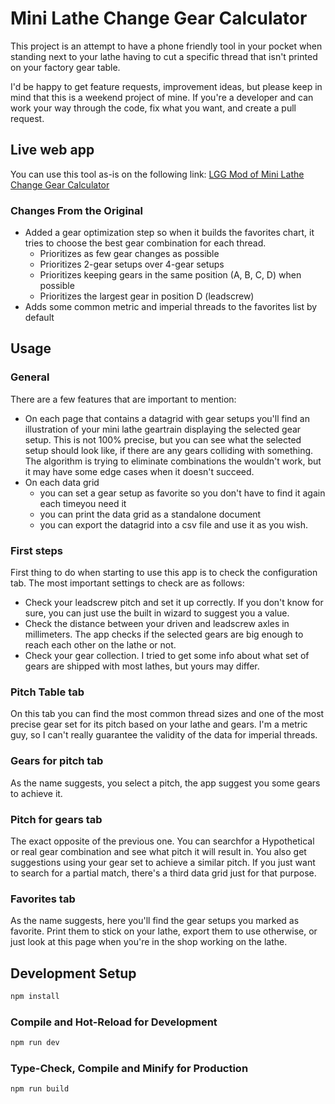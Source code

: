# Mini Lathe Change Gear Calculator

This project is an attempt to have a phone friendly tool in your pocket when standing next to your lathe having to cut a specific thread that isn't printed on your factory gear table.

I'd be happy to get feature requests, improvement ideas, but please keep in mind that this is a weekend project of mine. If you're a developer and can work your way through the code, fix what you want, and create a pull request.

## Live web app

You can use this tool as-is on the following link:
[LGG Mod of Mini Lathe Change Gear Calculator](https://lgggreg.github.io/MiniLathe-GearCalc/)


### Changes From the Original
- Added a gear optimization step so when it builds the favorites chart, it tries to choose the best gear combination for each thread. 
  - Prioritizes as few gear changes as possible
  - Prioritizes 2-gear setups over 4-gear setups
  - Prioritizes keeping gears in the same position (A, B, C, D) when possible
  - Prioritizes the largest gear in position D (leadscrew)
- Adds some common metric and imperial threads to the favorites list by default

## Usage

### General

There are a few features that are important to mention:

- On each page that contains a datagrid with gear setups you'll find an illustration of your mini lathe geartrain displaying the selected gear setup. This is not 100% precise, but you can see what the selected setup should look like, if there are any gears colliding with something. The algorithm is trying to eliminate combinations the wouldn't work, but it may have some edge cases when it doesn't succeed.
- On each data grid
  - you can set a gear setup as favorite so you don't have to find it again each timeyou need it
  - you can print the data grid as a standalone document
  - you can export the datagrid into a csv file and use it as you wish.

### First steps

First thing to do when starting to use this app is to check the configuration tab. The most important settings to check are as follows:

- Check your leadscrew pitch and set it up correctly. If you don't know for sure, you can just use the built in wizard to suggest you a value.
- Check the distance between your driven and leadscrew axles in millimeters. The app checks if the selected gears are big enough to reach each other on the lathe or not.
- Check your gear collection. I tried to get some info about what set of gears are shipped with most lathes, but yours may differ.

### Pitch Table tab

On this tab you can find the most common thread sizes and one of the most precise gear set for its pitch based on your lathe and gears. I'm a metric guy, so I can't really guarantee the validity of the data for imperial threads.

### Gears for pitch tab

As the name suggests, you select a pitch, the app suggest you some gears to achieve it.

### Pitch for gears tab

The exact opposite of the previous one.
You can searchfor a Hypothetical or real gear combination and see what pitch it will result in.
You also get suggestions using your gear set to achieve a similar pitch.
If you just want to search for a partial match, there's a third data grid just for that purpose.

### Favorites tab

As the name suggests, here you'll find the gear setups you marked as favorite. Print them to stick on your lathe, export them to use otherwise, or just look at this page when you're in the shop working on the lathe.

## Development Setup

```sh
npm install
```

### Compile and Hot-Reload for Development

```sh
npm run dev
```

### Type-Check, Compile and Minify for Production

```sh
npm run build
```
